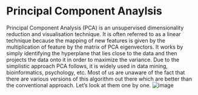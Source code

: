 # Principal Component Anaylsis
Principal Component Analysis (PCA) is an unsupervised dimensionality reduction and visualisation technique. It is often referred to as a linear technique because the mapping of new features is given by the multiplication of feature by the matrix of PCA eigenvectors. It works by simply identifying the hyperplane that lies close to the data and then projects the data onto it in order to maximize the variance. Due to the simplistic approach PCA follows, it is widely used in data mining, bioinformatics, psychology, etc. Most of us are unaware of the fact that there are various versions of this algorithm out there which are better than the conventional approach. Let’s look at them one by one.
![image](https://user-images.githubusercontent.com/78586456/122952139-74543780-d39b-11eb-94ca-45731f1d2f08.png)

